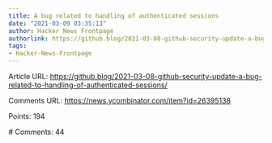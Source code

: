```yaml
---
title: A bug related to handling of authenticated sessions
date: "2021-03-09 03:35:13"
author: Hacker News Frontpage
authorlink: https://github.blog/2021-03-08-github-security-update-a-bug-related-to-handling-of-authenticated-sessions/
tags:
- Hacker-News-Frontpage
---
```


<p>Article URL: <a href="https://github.blog/2021-03-08-github-security-update-a-bug-related-to-handling-of-authenticated-sessions/">https://github.blog/2021-03-08-github-security-update-a-bug-related-to-handling-of-authenticated-sessions/</a></p>
<p>Comments URL: <a href="https://news.ycombinator.com/item?id=26395138">https://news.ycombinator.com/item?id=26395138</a></p>
<p>Points: 194</p>
<p># Comments: 44</p>
